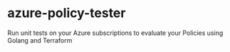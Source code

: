 # azure-policy-tester
Run unit tests on your Azure subscriptions to evaluate your Policies using Golang and Terraform
